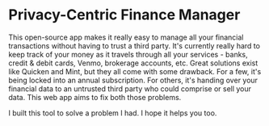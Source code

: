# Privacy-Centric Finance Manager
This open-source app makes it really easy to manage all your financial transactions without having to trust a third party. It's currently really hard to keep track of your money as it travels through all your services - banks, credit & debit cards, Venmo, brokerage accounts, etc. Great solutions exist like Quicken and Mint, but they all come with some drawback. For a few, it's being locked into an annual subscription. For others, it's handing over your financial data to an untrusted third party who could comprise or sell your data. This web app aims to fix both those problems. 

I built this tool to solve a problem I had. I hope it helps you too.